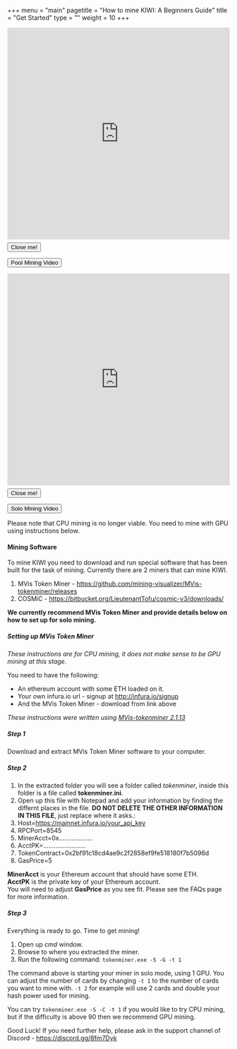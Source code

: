 +++
menu = "main"
pagetitle = "How to mine KIWI: A Beginners Guide"
title = "Get Started"
type = ""
weight = 10
+++
<div class="md-modal md-effect-1" id="modal-1">
	<div class="md-content"> 
			<div>
		<iframe style="width: 100%;" width="854" height="480" src="https://www.youtube.com/embed/OzYqiPC7VhE" frameborder="0" allow="autoplay; encrypted-media" allowfullscreen></iframe>
		</div>
					<button style="margin-top:7px" class="md-close btn btn-primary">Close me!</button>
					<div></div>
		</div>
</div>
		<div class="md-overlay"></div><!-- the overlay element -->

		
		
<button class="md-trigger md-setperspective btn btn-primary btn-lg" data-modal="modal-1">Pool Mining Video</button>

<div class="md-modal md-effect-19" id="modal-2">
	<div class="md-content"> 
	<div>
		<iframe style="width: 100%;" width="854" height="480" src="https://www.youtube.com/embed/n573Fk8MIfY" frameborder="0" allow="autoplay; encrypted-media" allowfullscreen></iframe>
	</div>
					<button style="margin-top:7px" class="md-close btn btn-primary">Close me!</button>
					<div></div>
	</div>
</div>
		
<button class="md-trigger btn btn-primary btn-lg" data-modal="modal-2">Solo Mining Video</button>

Please note that CPU mining is no longer viable. You need to mine with GPU using instructions below.

#### Mining Software
To mine KIWI you need to download and run special software that has been built for the task of mining.
Currently there are 2 miners that can mine KIWI.

1. MVis Token Miner - https://github.com/mining-visualizer/MVis-tokenminer/releases
2. COSMiC - https://bitbucket.org/LieutenantTofu/cosmic-v3/downloads/

**We currently recommend MVis Token Miner and provide details below on how to set up for __solo mining__.**

##### Setting up MVis Token Miner

*These instructions are for CPU mining, it does not make sense to be GPU mining at this stage.*

You need to have the following:

- An ethereum account with some ETH loaded on it.
- Your own infura.io url - signup at http://infura.io/signup
- And the MVis Token Miner - download from link above

*These instructions were written using [MVis-tokenminer 2.1.13](https://github.com/mining-visualizer/MVis-tokenminer/releases/download/v1.1.13/mvis-tokenminer-2.1.13-win64.zip)*

##### Step 1
Download and extract MVis Token Miner software to your computer.

##### Step 2
1. In the extracted folder you will see a folder called _tokenminer_, inside this folder
is a file called __tokenminer.ini__.
2. Open up this file with Notepad and add your information by finding the differnt places in the file. **DO NOT DELETE THE OTHER INFORMATION IN THIS FILE**, just replace where it asks.:
  1. Host=https://mainnet.infura.io/your_api_key
  2. RPCPort=8545
  3. MinerAcct=0x...................
  4. AcctPK=........................
  5. TokenContract=0x2bf91c18cd4ae9c2f2858ef9fe518180f7b5096d
  6. GasPrice=5

**MinerAcct** is your Ethereum account that should have some ETH. \
**AcctPK** is the private key of your Ethereum account. \
You will need to adjust **GasPrice** as you see fit. Please see the FAQs page for more information.

##### Step 3
Everything is ready to go. Time to get mining!

1. Open up *cmd* window.
2. Browse to where you extracted the miner.
3. Run the following command: `tokenminer.exe -S -G -t 1`

The command above is starting your miner in solo mode, using 1 GPU. You can adjust the number of cards by changing
`-t 1` to the number of cards you want to mine with. `-t 2` for example will use 2 cards and double your hash power used
for mining.

You can try `tokenminer.exe -S -C -t 1` if you would like to try CPU mining, but if the difficulty is above 90 then we recommend
GPU mining.


Good Luck! If you need further help, please ask in the support channel of Discord - https://discord.gg/8fm7Dyk
